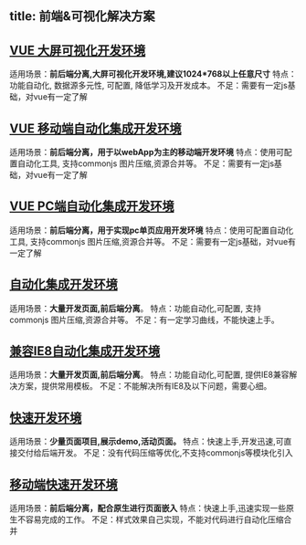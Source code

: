 
title: 前端&可视化解决方案
---
## [VUE  大屏可视化开发环境](https://github.com/f3f/visual-development-largeScreen)

适用场景：**前后端分离,大屏可视化开发环境,建议1024*768以上任意尺寸**
特点：功能自动化, 数据源多元性, 可配置, 降低学习及开发成本。
不足：需要有一定js基础，对vue有一定了解

## [VUE 移动端自动化集成开发环境](https://github.com/F3F/spa-development)

适用场景：**前后端分离，用于以webApp为主的移动端开发环境**
特点：使用可配置自动化工具, 支持commonjs 图片压缩,资源合并等。
不足：需要有一定js基础，对vue有一定了解

## [VUE  PC端自动化集成开发环境](https://github.com/F3F/spa-development-pc)

适用场景：**前后端分离，用于实现pc单页应用开发环境**
特点：使用可配置自动化工具, 支持commonjs 图片压缩,资源合并等。
不足：需要有一定js基础，对vue有一定了解


## [自动化集成开发环境](https://github.com/F3F/automation-development)

适用场景：**大量开发页面,前后端分离**。
特点：功能自动化,可配置, 支持commonjs 图片压缩,资源合并等。
不足：有一定学习曲线，不能快速上手。


## [兼容IE8自动化集成开发环境](https://github.com/F3F/automation-development-ie8.git)

适用场景：**大量开发页面,前后端分离**。
特点：功能自动化,可配置, 提供IE8兼容解决方案，提供常用模板。
不足：不能解决所有IE8及以下问题，需要心细。


## [快速开发环境](https://github.com/F3F/rapid-development-PC)

适用场景：**少量页面项目,展示demo,活动页面。**
特点：快速上手,开发迅速,可直接交付给后端开发。
不足：没有代码压缩等优化,不支持commonjs等模块化引入

## [移动端快速开发环境](https://github.com/F3F/rapid-development-Mobile)

适用场景：**前后端分离，配合原生进行页面嵌入**
特点：快速上手,迅速实现一些原生不容易完成的工作。
不足：样式效果自己实现，不能对代码进行自动化压缩合并
